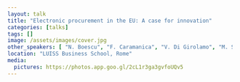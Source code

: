 ```yaml
---
layout: talk
title: "Electronic procurement in the EU: A case for innovation"
categories: [talks]
tags: []
image: /assets/images/cover.jpg
other_speakers: [ "N. Boescu", "F. Caramanica", "V. Di Girolamo", "M. Stefanini" ]
location: "LUISS Business School, Rome"
media:
  pictures: https://photos.app.goo.gl/2cL1r3ga3gvfoUQv5
---
```

